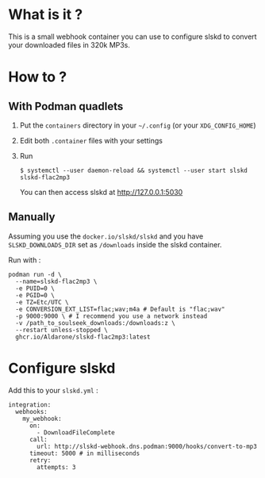 # What is it ?

This is a small webhook container you can use to configure slskd to convert your downloaded files in 320k MP3s.

# How to ?

## With Podman quadlets

1. Put the `containers` directory in your `~/.config` (or your `XDG_CONFIG_HOME`)
2. Edit both `.container` files with your settings
3. Run 

   ```
   $ systemctl --user daemon-reload && systemctl --user start slskd slskd-flac2mp3
   ```
   You can then access slskd at http://127.0.0.1:5030
   
## Manually

Assuming you use the `docker.io/slskd/slskd` and you have `SLSKD_DOWNLOADS_DIR` set as `/downloads` inside the slskd container.

Run with :

```
podman run -d \
  --name=slskd-flac2mp3 \
  -e PUID=0 \
  -e PGID=0 \
  -e TZ=Etc/UTC \
  -e CONVERSION_EXT_LIST=flac;wav;m4a # Default is "flac;wav"
  -p 9000:9000 \ # I recommend you use a network instead
  -v /path_to_soulseek_downloads:/downloads:z \
  --restart unless-stopped \
  ghcr.io/Aldarone/slskd-flac2mp3:latest
```

# Configure slskd 

Add this to your `slskd.yml` :

```
integration:
  webhooks:
    my_webhook:
      on:
        - DownloadFileComplete
      call:
        url: http://slskd-webhook.dns.podman:9000/hooks/convert-to-mp3
      timeout: 5000 # in milliseconds
      retry:
        attempts: 3
```
